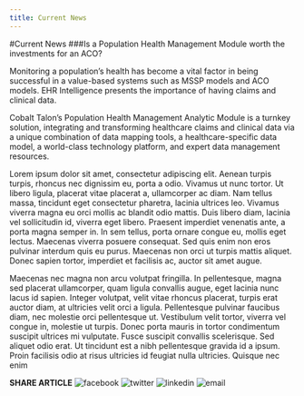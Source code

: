 ```yaml
---
title: Current News
---
```

#Current News
###Is a Population Health Management Module worth the investments for an ACO?

Monitoring a population’s health has become a vital factor in being successful in a value-based systems such as MSSP models and ACO models. EHR Intelligence presents the importance of having claims and clinical data.

Cobalt Talon’s Population Health Management Analytic Module is a turnkey solution, integrating and transforming healthcare claims and clinical data via a unique combination of data mapping tools, a healthcare-specific data model, a world-class technology platform, and expert data management resources.

Lorem ipsum dolor sit amet, consectetur adipiscing elit. Aenean turpis turpis, rhoncus nec dignissim eu, porta a odio. Vivamus ut nunc tortor. Ut libero ligula, placerat vitae placerat a, ullamcorper ac diam. Nam tellus massa, tincidunt eget consectetur pharetra, lacinia ultrices leo. Vivamus viverra magna eu orci mollis ac blandit odio mattis. Duis libero diam, lacinia vel sollicitudin id, viverra eget libero. Praesent imperdiet venenatis ante, a porta magna semper in. In sem tellus, porta ornare congue eu, mollis eget lectus. Maecenas viverra posuere consequat. Sed quis enim non eros pulvinar interdum quis eu purus. Maecenas non orci ut turpis mattis aliquet. Donec sapien tortor, imperdiet et facilisis ac, auctor sit amet augue.

Maecenas nec magna non arcu volutpat fringilla. In pellentesque, magna sed placerat ullamcorper, quam ligula convallis augue, eget lacinia nunc lacus id sapien. Integer volutpat, velit vitae rhoncus placerat, turpis erat auctor diam, at ultricies velit orci a ligula. Pellentesque pulvinar faucibus diam, nec molestie orci pellentesque ut. Vestibulum velit tortor, viverra vel congue in, molestie ut turpis. Donec porta mauris in tortor condimentum suscipit ultrices mi vulputate. Fusce suscipit convallis scelerisque. Sed aliquet odio erat. Ut tincidunt est a nibh pellentesque gravida id a ipsum. Proin facilisis odio at risus ultricies id feugiat nulla ultricies. Quisque nec enim

**SHARE ARTICLE**  ![facebook](/images/social/facebook.png) ![twitter](/images/social/twitter.png) ![linkedin](/images/social/linkedin.png) ![email](/images/social/email.png)